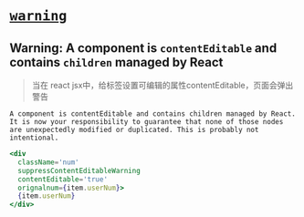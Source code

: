# [`warning`]()

## Warning: A component is `contentEditable` and contains `children` managed by React

> 当在 react jsx中，给标签设置可编辑的属性contentEditable，页面会弹出警告

`A component is contentEditable and contains children managed by React. It is now your responsibility to guarantee that none of those nodes are unexpectedly modified or duplicated. This is probably not intentional.`

```jsx
<div
  className='num'
  suppressContentEditableWarning
  contentEditable='true'
  orignalnum={item.userNum}>
  {item.userNum}
</div>
```
